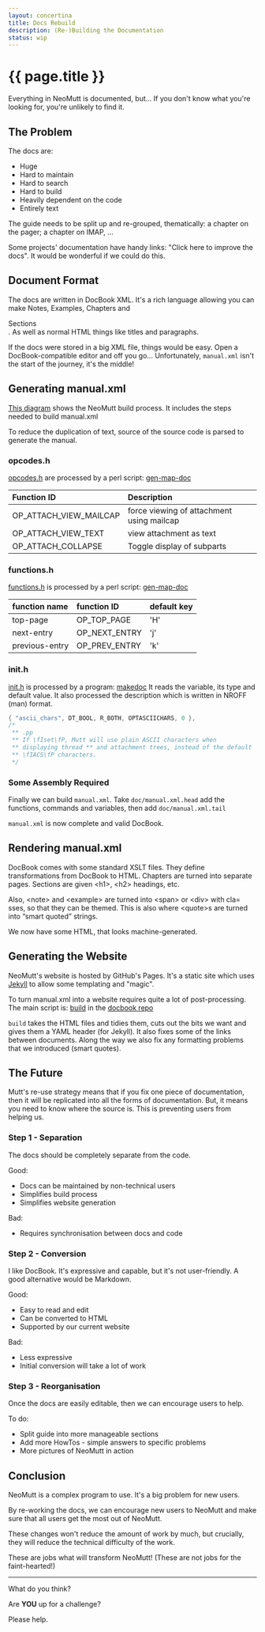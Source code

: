 ```yaml
---
layout: concertina
title: Docs Rebuild
description: (Re-)Building the Documentation
status: wip
---
```


# {{ page.title }}

Everything in NeoMutt is documented, but...
If you don't know what you're looking for, you're unlikely to find it.

## The Problem

The docs are:
- Huge
- Hard to maintain
- Hard to search
- Hard to build
- Heavily dependent on the code
- Entirely text

The guide needs to be split up and re-grouped, thematically:
a chapter on the pager; a chapter on IMAP, ...

Some projects' documentation have handy links: "Click here to improve
the docs".  It would be wonderful if we could do this.

## Document Format

The docs are written in DocBook XML.  It's a rich language allowing you
can make <note>Notes</note>, <example>Examples</example>,
<chapter>Chapters</chapter> and <section>Sections</section>.
As well as normal HTML things like titles and paragraphs.

If the docs were stored in a big XML file, things would be easy.
Open a DocBook-compatible editor and off you go...
Unfortunately, `manual.xml` isn't the start of the journey, it's the
middle!

## Generating manual.xml

[This diagram](https://www.neomutt.org/images/make.png) shows the NeoMutt build process.
It includes the steps needed to build manual.xml

To reduce the duplication of text, source of the source code is parsed
to generate the manual.

### opcodes.h

[opcodes.h](https://github.com/neomutt/neomutt/blob/master/opcodes.h)
are processed by a perl script:
[gen-map-doc](https://github.com/neomutt/neomutt/blob/master/doc/gen-map-doc)

| Function ID            | Description                               |
| :--------------------- | :---------------------------------------- |
| OP_ATTACH_VIEW_MAILCAP | force viewing of attachment using mailcap |
| OP_ATTACH_VIEW_TEXT    | view attachment as text                   |
| OP_ATTACH_COLLAPSE     | Toggle display of subparts                |

### functions.h

[functions.h](https://github.com/neomutt/neomutt/blob/master/functions.h)
is processed by a perl script:
[gen-map-doc](https://github.com/neomutt/neomutt/blob/master/doc/gen-map-doc)

| function name  | function ID   | default key |
| :------------- | :------------ | :---------- |
| top-page       | OP_TOP_PAGE   | 'H'         |
| next-entry     | OP_NEXT_ENTRY | 'j'         |
| previous-entry | OP_PREV_ENTRY | 'k'         |

### init.h

[init.h](https://github.com/neomutt/neomutt/blob/master/init.h)
is processed by a program: 
[makedoc](https://github.com/neomutt/neomutt/blob/master/doc/makedoc.c)
It reads the variable, its type and default value.
It also processed the description which is written in NROFF (man) format.

```c
{ "ascii_chars", DT_BOOL, R_BOTH, OPTASCIICHARS, 0 },
/*
 ** .pp
 ** If \fIset\fP, Mutt will use plain ASCII characters when
 ** displaying thread ** and attachment trees, instead of the default
 ** \fIACS\fP characters.
 */
```

### Some Assembly Required

Finally we can build `manual.xml`.  Take `doc/manual.xml.head` add the
functions, commands and variables, then add `doc/manual.xml.tail`

`manual.xml` is now complete and valid DocBook.

## Rendering manual.xml

DocBook comes with some standard XSLT files.  They define
transformations from DocBook to HTML.  Chapters are turned into separate
pages.  Sections are given \<h1\>, \<h2\> headings, etc.

Also, \<note\> and \<example\> are turned into \<span\> or \<div\> with cla=
sses,
so that they can be themed.  This is also where \<quote\>s are turned into
“smart quoted” strings.

We now have some HTML, that looks machine-generated.

## Generating the Website

NeoMutt's website is hosted by GitHub's Pages.  It's a static site which
uses [Jekyll](https://jekyllrb.com) to allow some templating and "magic".

To turn manual.xml into a website requires quite a lot of post-processing.
The main script is:
[build](https://github.com/neomutt/docbook/blob/master/build)
in the [docbook repo](https://github.com/neomutt/docbook)

`build` takes the HTML files and tidies them, cuts out the bits we want
and gives them a YAML header (for Jekyll).  It also fixes some of the
links between documents.  Along the way we also fix any formatting
problems that we introduced (smart quotes).

## The Future

Mutt's re-use strategy means that if you fix one piece of documentation,
then it will be replicated into all the forms of documentation.
But, it means you need to know where the source is.  This is preventing
users from helping us.

### Step 1 - Separation

The docs should be completely separate from the code.

Good:
- Docs can be maintained by non-technical users
- Simplifies build process
- Simplifies website generation

Bad:
- Requires synchronisation between docs and code

### Step 2 - Conversion

I like DocBook.  It's expressive and capable, but it's not user-friendly.
A good alternative would be Markdown.

Good:
- Easy to read and edit
- Can be converted to HTML
- Supported by our current website

Bad:
- Less expressive
- Initial conversion will take a lot of work

### Step 3 - Reorganisation

Once the docs are easily editable, then we can encourage users to help.

To do:
- Split guide into more manageable sections
- Add more HowTos - simple answers to specific problems
- More pictures of NeoMutt in action

## Conclusion

NeoMutt is a complex program to use.  It's a big problem for new users.

By re-working the docs, we can encourage new users to NeoMutt and make
sure that all users get the most out of NeoMutt.

These changes won't reduce the amount of work by much, but crucially,
they will reduce the technical difficulty of the work.

These are jobs what will transform NeoMutt!
(These are not jobs for the faint-hearted!)

---

What do you think?

Are **YOU** up for a challenge?

Please help.
